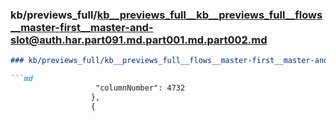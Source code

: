 ### kb/previews_full/kb__previews_full__kb__previews_full__flows__master-first__master-and-slot@auth.har.part091.md.part001.md.part002.md

```md
### kb/previews_full/kb__previews_full__flows__master-first__master-and-slot@auth.har.part091.md.part001.md (part 002)

```md
                   "columnNumber": 4732
                  },
                  {
               
```

```

```
